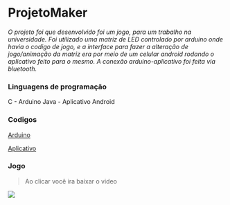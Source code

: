 # ProjetoMaker
<i>O projeto foi que desenvolvido foi um jogo, para um trabalho na universidade.
Foi utilizado uma matriz de LED controlado por arduino onde havia o codigo de jogo, e a interface para fazer a alteração de jogo/animação da matriz era por meio de um celular android rodando o aplicativo feito para o mesmo.
A conexão arduino-aplicativo foi feita via bluetooth.</i>


### Linguagens de programação
C - Arduino
Java - Aplicativo Android

### Codigos
[Arduino](https://github.com/filipebsmaia/ProjetoMaker/tree/master/arduino)

[Aplicativo](https://github.com/filipebsmaia/ProjetoMaker/tree/master/app)

### Jogo
> Ao clicar você ira baixar o video
<a href="https://github.com/filipebsmaia/ProjetoMaker/blob/master/video/maker.mp4?raw=true">
  <img src="https://image.prntscr.com/image/dtzo0EwCQW_gPjucGMyE-A.png"/>
</a>
